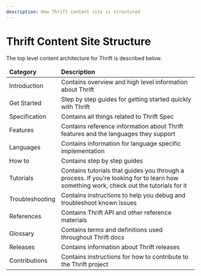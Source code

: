 ```yaml
---
description: How Thrift content site is structured
---
```


# Thrift Content Site Structure
The top level content architecture for Thrift is described below.

<table>
<thead><td><b>Category</b></td><td><b>Description</b></td></thead>
<tr><td>Introduction</td><td>Contains overview and high level information about Thrift</td></tr>
<tr><td>Get Started</td><td>Step by step guides for getting started quickly with Thrift</td></tr>
<tr><td>Specification</td><td>Contains all things related to Thrift Spec</td></tr>
<tr><td>Features</td><td>Contains reference information about Thrift features and the languages they support</td></tr>
<tr><td>Languages</td><td>Contains information for language specific implementation</td></tr>
<tr><td>How to</td><td>Contains step by step guides</td></tr>
<tr><td>Tutorials</td><td>Contains tutorials that guides you through a process. If you're looking for to learn how something work, check out the tutorials for it</td></tr>
<tr><td>Troubleshooting</td><td>Contains instructions to help you debug and troubleshoot known issues</td></tr>
<tr><td>References</td><td>Contains Thrift API and other reference materials</td></tr>
<tr><td>Glossary</td><td>Contains terms and definitions used throughout Thrift docs</td></tr>
<tr><td>Releases</td><td>Contains information about Thrift releases</td></tr>
<tr><td>Contributions</td><td>Contains instructions for how to contribute to the Thrift project</td></tr>
</table>
